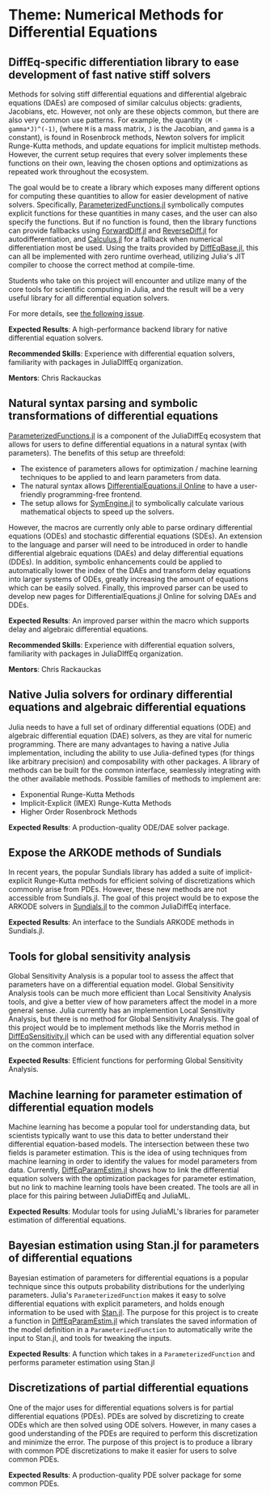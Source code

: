 # Theme: Numerical Methods for Differential Equations

## DiffEq-specific differentiation library to ease development of fast native stiff solvers

Methods for solving stiff differential equations and differential algebraic equations
(DAEs) are composed of similar calculus objects: gradients, Jacobians, etc. However,
not only are these objects common, but there are also very common use patterns.
For example, the quantity `(M - gamma*J)^(-1)`, (where `M` is a mass matrix, `J`
is the Jacobian, and `gamma` is a constant), is found in Rosenbrock methods,
Newton solvers for implicit Runge-Kutta methods, and update equations for
implicit multistep methods. However, the current setup requires that every solver
implements these functions on their own, leaving the chosen options and optimizations
as repeated work throughout the ecosystem.

The goal would be to create a library which exposes many different options
for computing these quantities to allow for easier development of native solvers.
Specifically, [ParameterizedFunctions.jl](https://github.com/JuliaDiffEq/ParameterizedFunctions.jl)
symbolically computes explicit functions for these quantities in many cases,
and the user can also specify the functions. But if no function is found,
then the library functions can provide fallbacks using
[ForwardDiff.jl](https://github.com/JuliaDiff/ForwardDiff.jl)
and [ReverseDiff.jl](https://github.com/JuliaDiff/ReverseDiff.jl) for autodifferentiation,
and [Calculus.jl](https://github.com/johnmyleswhite/Calculus.jl) for a fallback
when numerical differentiation most be used. Using the traits provided by
[DiffEqBase.jl](https://github.com/JuliaDiffEq/DiffEqBase.jl), this can all be
implemented with zero runtime overhead, utilizing Julia's JIT compiler to choose the
correct method at compile-time.

Students who take on this project will encounter and utilize many of the core
tools for scientific computing in Julia, and the result will be a very useful
library for all differential equation solvers.

For more details, see
[the following issue](https://github.com/JuliaDiffEq/DiffEqDiffTools.jl/issues/1).

**Expected Results**: A high-performance backend library for native differential equation solvers.

**Recommended Skills**: Experience with differential equation solvers, familiarity with packages in JuliaDIffEq organization.

**Mentors**: Chris Rackauckas

## Natural syntax parsing and symbolic transformations of differential equations

[ParameterizedFunctions.jl](https://github.com/JuliaDiffEq/ParameterizedFunctions.jl)
is a component of the JuliaDiffEq ecosystem that allows for users to define differential
equations in a natural syntax (with parameters). The benefits of this setup are threefold:

- The existence of parameters allows for optimization / machine learning techniques
  to be applied to and learn parameters from data.
- The natural syntax allows [DifferentialEquations.jl Online](http://app.juliadiffeq.org/)
  to have a user-friendly programming-free frontend.
- The setup allows for [SymEngine.jl](https://github.com/symengine/SymEngine.jl)
  to symbolically calculate various mathematical objects to speed up the solvers.

However, the macros are currently only able to parse ordinary differential equations (ODEs)
and stochastic differential equations (SDEs). An extension to the language and parser
will need to be introduced in order to handle differential algebraic equations (DAEs)
and delay differential equations (DDEs). In addition, symbolic enhancements could
be applied to automatically lower the index of the DAEs and transform delay equations
into larger systems of ODEs, greatly increasing the amount of equations which can
be easily solved. Finally, this improved parser can be used to develop new pages
for DifferentialEquations.jl Online for solving DAEs and DDEs.

**Expected Results**: An improved parser within the macro which supports delay and algebraic differential equations.

**Recommended Skills**: Experience with differential equation solvers, familiarity with packages in JuliaDIffEq organization.

**Mentors**: Chris Rackauckas

## Native Julia solvers for ordinary differential equations and algebraic differential equations

Julia needs to have a full set of ordinary differential equations (ODE) and algebraic differential equation (DAE) solvers, as they are vital for numeric programming. There are many advantages to having a native Julia implementation, including the ability to use Julia-defined types (for things like arbitrary precision) and composability with other packages. A library of methods can be built for the common interface, seamlessly integrating with the other available methods. Possible families of methods to implement are:

- Exponential Runge-Kutta Methods
- Implicit-Explicit (IMEX) Runge-Kutta Methods
- Higher Order Rosenbrock Methods

**Expected Results**: A production-quality ODE/DAE solver package.

## Expose the ARKODE methods of Sundials

In recent years, the popular Sundials library has added a suite of implicit-explicit Runge-Kutta methods for efficient solving of discretizations which commonly arise from PDEs. However, these new methods are not accessible from Sundials.jl. The goal of this project would be to expose the ARKODE solvers in [Sundials.jl](https://github.com/JuliaDiffEq/Sundials.jl) to the common JuliaDiffEq interface.

**Expected Results**: An interface to the Sundials ARKODE methods in Sundials.jl.

## Tools for global sensitivity analysis

Global Sensitivity Analysis is a popular tool to assess the affect that parameters have on a differential equation model. Global Sensitivity Analysis tools can be much more efficient than Local Sensitivity Analysis tools, and give a better view of how parameters affect the model in a more general sense. Julia currently has an implemention Local Sensitivity Analysis, but there is no method for Global Sensitivity Analysis. The goal of this project would be to implement methods like the Morris method in [DiffEqSensitivity.jl](https://github.com/JuliaDiffEq/DiffEqSensitivity.jl) which can be used with any differential equation solver on the common interface.

**Expected Results**: Efficient functions for performing Global Sensitivity Analysis.

## Machine learning for parameter estimation of differential equation models

Machine learning has become a popular tool for understanding data, but scientists typically want to use this data to better understand their differential equation-based models. The intersection between these two fields is parameter estimation. This is the idea of using techniques from machine learning in order to identify the values for model parameters from data. Currently, [DiffEqParamEstim.jl](https://github.com/JuliaDiffEq/DiffEqParamEstim.jl) shows how to link the differential equation solvers with the optimization packages for parameter estimation, but no link to machine learning tools have been created. The tools are all in place for this pairing between JuliaDiffEq and JuliaML.

**Expected Results**: Modular tools for using JuliaML's libraries for parameter estimation of differential equations.

## Bayesian estimation using Stan.jl for parameters of differential equations

Bayesian estimation of parameters for differential equations is a popular technique since this outputs probability distributions for the underlying parameters. Julia's `ParameterizedFunction` makes it easy to solve differential equations with explicit parameters, and holds enough information to be used with [Stan.jl](https://github.com/goedman/Stan.jl). The purpose for this project is to create a function in [DiffEqParamEstim.jl](https://github.com/JuliaDiffEq/DiffEqParamEstim.jl) which translates the saved information of the model definition in a `ParameterizedFunction` to automatically write the input to Stan.jl, and tools for tweaking the inputs.

**Expected Results**: A function which takes in a `ParameterizedFunction` and performs parameter estimation using Stan.jl

## Discretizations of partial differential equations

One of the major uses for differential equations solvers is for partial differential equations (PDEs). PDEs are solved by discretizing to create ODEs which are then solved using ODE solvers. However, in many cases a good understanding of the PDEs are required to perform this discretization and minimize the error. The purpose of this project is to produce a library with common PDE discretizations to make it easier for users to solve common PDEs.

**Expected Results**: A production-quality PDE solver package for some common PDEs.
